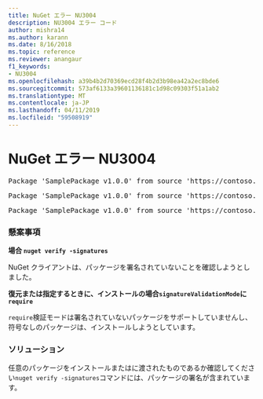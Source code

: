 ```yaml
---
title: NuGet エラー NU3004
description: NU3004 エラー コード
author: mishra14
ms.author: karann
ms.date: 8/16/2018
ms.topic: reference
ms.reviewer: anangaur
f1_keywords:
- NU3004
ms.openlocfilehash: a39b4b2d70369ecd28f4b2d3b98ea42a2ec8bde6
ms.sourcegitcommit: 573af6133a39601136181c1d98c09303f51a1ab2
ms.translationtype: MT
ms.contentlocale: ja-JP
ms.lasthandoff: 04/11/2019
ms.locfileid: "59508919"
---
```

# <a name="nuget-error-nu3004"></a>NuGet エラー NU3004

<pre>Package 'SamplePackage v1.0.0' from source 'https://contoso.com/index.json': The package is not signed.</pre>
<pre>Package 'SamplePackage v1.0.0' from source 'https://contoso.com/index.json': signatureValidationMode is set to require, so packages are allowed only if signed by trusted signers; however, this package is unsigned.</pre>
<pre>Package 'SamplePackage v1.0.0' from source 'https://contoso.com/index.json': This repository indicated that all its packages are repository signed; however, this package is unsigned.</pre>

### <a name="issue"></a>懸案事項

**場合 `nuget verify -signatures`**

NuGet クライアントは、パッケージを署名されていないことを確認しようとしました。

**復元または指定するときに、インストールの場合`signatureValidationMode`に `require`**

`require`検証モードは署名されていないパッケージをサポートしていませんし、符号なしのパッケージは、インストールしようとしています。

### <a name="solution"></a>ソリューション

任意のパッケージをインストールまたはに渡されたものであるか確認してください`nuget verify -signatures`コマンドには、パッケージの署名が含まれています。
